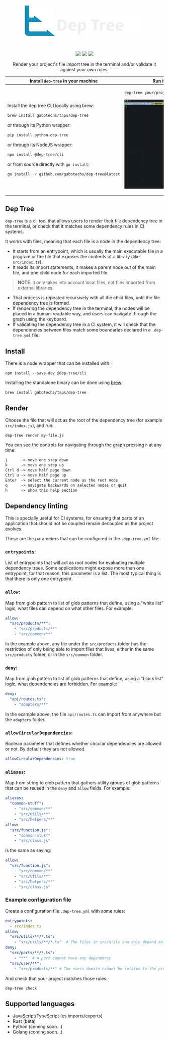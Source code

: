 <p align="center">
    <img height="96" src="./docs/dep-tree.svg"/>
    <img height="74" src="./docs/dep-tree-name.svg"/>
</p>

<br/>

<p align="center">
    <img src="https://coveralls.io/repos/github/gabotechs/dep-tree/badge.svg?branch=main"/>
    <img src="https://goreportcard.com/badge/github.com/gabotechs/dep-tree"/>
    <img src="https://img.shields.io/github/v/release/gabotechs/dep-tree?color=%e535abff"/>
</p>

<p align="center">
    Render your project's file import tree in the terminal and/or validate it against your own rules.
</p>


<table align="center">
    <thead>
        <tr>
            <th>
                Install <code>dep-tree</code> in your machine
            </th>
            <th>
                Run it in your project
            </th>
        </tr>
    </thead>
    <tbody>
        <tr>
            <td> 

Install the dep tree CLI locally using brew:
```bash
brew install gabotechs/taps/dep-tree
```

or through its Python wrapper:
```bash
pip install python-dep-tree
```

or through its NodeJS wrapper:
```bash
npm install @dep-tree/cli
```

or from source directly with `go install`:
```bash
go install -v github.com/gabotechs/dep-tree@latest
```

</td><td>

```bash
dep-tree your/project/entrypoint[.py|.js|...]
```

<p align="center">
    <img width="440" src="docs/demo.gif" alt="Dependency tree render">
</p>

</td></tr></tbody></table>

## Dep Tree

`dep-tree` is a cli tool that allows users to render their file dependency tree in the terminal, or
check that it matches some dependency rules in CI systems.

It works with files, meaning that each file is a node in the dependency tree:
- It starts from an entrypoint, which is usually the main executable file in a
program or the file that exposes the contents of a library (like `src/index.ts`).
- It reads its import statements, it makes a parent node out of the main file,
and one child node for each imported file.
> **NOTE**: it only takes into account local files, not files imported from external libraries.
- That process is repeated recursively with all the child files, until the file dependency
tree is formed.
- If rendering the dependency tree in the terminal, the nodes will be placed in a human-readable
way, and users can navigate through the graph using the keyboard.
- If validating the dependency tree in a CI system, it will check that the dependencies between files
match some boundaries declared in a `.dep-tree.yml` file.

## Install

There is a node wrapper that can be installed with:

```shell
npm install --save-dev @dep-tree/cli
```

Installing the standalone binary can be done using [brew](https://brew.sh/index_es):
```shell
brew install gabotechs/taps/dep-tree
```

## Render

Choose the file that will act as the root of the dependency tree (for example `src/index.js`), and run:

```shell
dep-tree render my-file.js
```

You can see the controls for navigating through the graph pressing `h` at any time:

```
j      -> move one step down
k      -> move one step up
Ctrl d -> move half page down
Ctrl u -> move half page up
Enter  -> select the current node as the root node
q      -> navigate backwards on selected nodes or quit
h      -> show this help section
```

## Dependency linting

This is specially useful for CI systems, for ensuring that parts of an application that
should not be coupled remain decoupled as the project evolves.

These are the parameters that can be configured in the `.dep-tree.yml` file:

### `entrypoints`: 
List of entrypoints that will act as root nodes for evaluating multiple
dependency trees. Some applications might expose more than one entrypoint, for that reason,
this parameter is a list. The most typical thing is that there is only one entrypoint.

### `allow`:
Map from glob pattern to list of glob patterns that define, using a "white list"
logic, what files can depend on what other files. For example:
```yml
allow:
  "src/products/**":
    - "src/products/**"
    - "src/common/**"
```
In the example above, any file under the `src/products` folder has the restriction of only
being able to import files that lives, either in the same `src/products` folder, or in the
`src/common` folder.

### `deny`: 
Map from glob pattern to list of glob patterns that define, using a "black list"
logic, what dependencies are forbidden. For example:

```yml
deny:
  "api/routes.ts":
    - "adapters/**"
```

In the example above, the file `api/routes.ts` can import from anywhere but the `adapters` folder.

### `allowCircularDependencies`:

Boolean parameter that defines whether circular dependencies are allowed or not. By default
they are not allowed.

```yml
allowCircularDependencies: true
```

### `aliases`:
Map from string to glob pattern that gathers utility groups of glob patterns that
can be reused in the `deny` and `allow` fields. For example:

```yml
aliases:
  "common-stuff":
    - "src/common/**"
    - "src/utils/**"
    - "src/helpers/**"
allow:
  "src/function.js":
    - "common-stuff"
    - "src/class.js"
```
is the same as saying:

```yml
allow:
  "src/function.js":
    - "src/common/**"
    - "src/utils/**"
    - "src/helpers/**"
    - "src/class.js"
```


### Example configuration file
Create a configuration file `.dep-tree.yml` with some rules:

```yml
entrypoints:
  - src/index.ts
allow:
  "src/utils/**/*.ts":
    - "src/utils/**/*.ts"  # The files in src/utils can only depend on other utils
deny:
  "src/ports/**/*.ts":
    - "**"  # A port cannot have any dependency
  "src/user/**":
    - "src/products/**" # The users domain cannot be related to the products domain
```

And check that your project matches those rules:

```shell
dep-tree check
```

## Supported languages

- JavaScript/TypeScript (es imports/exports)
- Rust (beta)
- Python (coming soon...)
- Golang (coming soon...)
